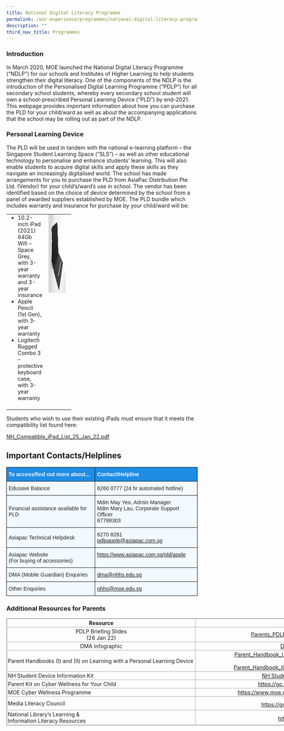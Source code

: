 ```yaml
---
title: National Digital Literacy Programme
permalink: /our-experience/programmes/national-digital-literacy-programme/
description: ""
third_nav_title: Programmes
---
```

### Introduction

In March 2020, MOE launched the National Digital Literacy Programme (“NDLP”) for our schools and Institutes of Higher Learning to help students strengthen their digital literacy. One of the components of the NDLP is the introduction of the Personalised Digital Learning Programme (“PDLP”) for all secondary school students, whereby every secondary school student will own a school-prescribed Personal Learning Device (“PLD”) by end-2021. This webpage provides important information about how you can purchase the PLD for your child/ward as well as about the accompanying applications that the school may be rolling out as part of the NDLP.

### Personal Learning Device


The PLD will be used in tandem with the national e-learning platform – the Singapore Student Learning Space (“SLS”) – as well as other educational technology to personalise and enhance students’ learning. This will also enable students to acquire digital skills and apply these skills as they navigate an increasingly digitalised world. The school has made arrangements for you to purchase the PLD from AsiaPac Distribution Pte. Ltd. (Vendor) for your child’s/ward’s use in school. The vendor has been identified based on the choice of device determined by the school from a panel of awarded suppliers established by MOE. The PLD bundle which includes warranty and insurance for purchase by your child/ward will be:

<table style="margin-top: auto; margin-right: 0px !important; margin-bottom: auto; margin-left: auto; outline: 0px; padding: 0px; box-sizing: border-box; border-collapse: collapse; clear: both; border: 0px !important; table-layout: fixed; width: 700px; height: auto !important;" class="ives_tab_kosong ive_eobj_center"><tbody style="margin: 0px; outline: 0px; padding: 0px; box-sizing: border-box;"><tr style="margin: 0px; outline: 0px; padding: 0px; box-sizing: border-box;"><td style="margin: 0px; outline: 0px; padding: 0px 15px 15px 0px; box-sizing: border-box; vertical-align: top; width: 60px;"><ul style="margin: 0px 0px 0.5em 1em; outline: 0px; padding: 0px 0px 0px 16px; box-sizing: border-box;"><li style="margin: 0px; outline: 0px; padding: 0px; box-sizing: border-box;"><span style="margin: 0px; outline: 0px; padding: 0px; box-sizing: border-box;" id="docs-internal-guid-520cb1e1-7fff-7bf1-f088-5ec890d72147">10.2-inch iPad (2021) 64Gb Wifi – Space Grey, with 3-year warranty and 3-year insurance</span></li><li style="margin: 0px; outline: 0px; padding: 0px; box-sizing: border-box;"><span style="margin: 0px; outline: 0px; padding: 0px; box-sizing: border-box; font-variant-numeric: normal; font-variant-east-asian: normal; vertical-align: baseline;">Apple Pencil (1st Gen), with 3-year warranty</span></li><li style="margin: 0px; outline: 0px; padding: 0px; box-sizing: border-box;"><span style="margin: 0px; outline: 0px; padding: 0px; box-sizing: border-box; font-variant-numeric: normal; font-variant-east-asian: normal; vertical-align: baseline;">Logitech Rugged Combo 3 – protective keyboard case, with 3-year warranty</span></li></ul></td><td style="margin: 0px; outline: 0px; padding: 0px 15px 15px 0px; box-sizing: border-box; vertical-align: top; width: 60px;"><img style="margin: 0px 0px 0px 10px; outline: 0px; padding: 0px; box-sizing: border-box; float: right; max-width: 100%; height: 207px; width: 311px;" class="ive_eobj_right" alt="2E2A4042_web.jpg" width="100%" src="/images/2E2A4042web.jpg"></td></tr></tbody></table>

Students who wish to use their existing iPads must ensure that it meets the compatibility list found here:

[NH\_Compatible\_iPad\_List\_25\_Jan\_22.pdf](/files/NH_Compatible_iPad_List_25_Jan_22.pdf)

## Important Contacts/Helplines


<style type="text/css">
.tg  {border-collapse:collapse;border-spacing:0;}
.tg td{border-color:black;border-style:solid;border-width:1px;font-family:Arial, sans-serif;font-size:14px;
  overflow:hidden;padding:10px 5px;word-break:normal;}
.tg th{border-color:black;border-style:solid;border-width:1px;font-family:Arial, sans-serif;font-size:14px;
  font-weight:normal;overflow:hidden;padding:10px 5px;word-break:normal;}
.tg .tg-2w19{background-color:#F2F9FF;color:#222;text-align:left;vertical-align:top}
.tg .tg-aaqb{background-color:#F2F9FF;color:#222;text-align:left;vertical-align:middle}
.tg .tg-8s0f{background-color:#1F8CE4;color:#F2F9FF;font-weight:bold;text-align:left;vertical-align:middle}
.tg .tg-r9z4{background-color:#F2F9FF;color:#00E;text-align:left;text-decoration:underline;vertical-align:top}
</style>
<table class="tg">
<thead>
  <tr>
    <th class="tg-8s0f"><span style="color:#F2F9FF;background-color:#1F8CE4">To access/find out more about...</span></th>
    <th class="tg-8s0f"><span style="color:#F2F9FF;background-color:#1F8CE4">Contact/Helpline</span></th>
  </tr>
</thead>
<tbody>
  <tr>
    <td class="tg-aaqb"><span style="color:#222;background-color:#F2F9FF">Edusave Balance</span></td>
    <td class="tg-aaqb"><span style="color:#222;background-color:#F2F9FF">6260 0777 (24 hr automated hotline)</span></td>
  </tr>
  <tr>
    <td class="tg-aaqb"><span style="color:#222;background-color:#F2F9FF">Financial assistance available for PLD</span></td>
    <td class="tg-2w19">Mdm May Yeo, Admin Manager<br>Mdm Mary Lau, Corporate Support Officer<br>67788303</td>
  </tr>
  <tr>
    <td class="tg-aaqb"><span style="color:#222;background-color:#F2F9FF"> Asiapac Technical Helpdesk</span></td>
    <td class="tg-aaqb"><span style="color:#222;background-color:#F2F9FF">6270 8281</span><br><a href="mailto:pdlpapple@asiapac.com.sg">pdlpapple@asiapac.com.sg</a><br></td>
  </tr>
  <tr>
    <td class="tg-aaqb"><span style="color:#222;background-color:#F2F9FF"> Asiapac Website</span><br><span style="color:#222;background-color:#F2F9FF">(For buying of accessories)</span></td>
    <td class="tg-r9z4"><a href="https://www.asiapac.com.sg/pld/apple">https://www.asiapac.com.sg/pld/apple</a><br></td>
  </tr>
  <tr>
    <td class="tg-aaqb"><span style="color:#222;background-color:#F2F9FF"> DMA (Mobile Guardian) Enquiries</span></td>
    <td class="tg-r9z4"><a href="mailto:dma@nhhs.edu.sg">dma@nhhs.edu.sg</a></td>
  </tr>
  <tr>
    <td class="tg-aaqb"><span style="color:#222;background-color:#F2F9FF">Other Enquiries </span></td>
    <td class="tg-r9z4"><a href="mailto:nhhs@moe.edu.sg">nhhs@moe.edu.sg</a></td>
  </tr>
</tbody>
</table>

### Additional Resources for Parents

 
<table style="margin-top: auto; margin-right: 0px !important; margin-bottom: auto; margin-left: auto; outline: 0px; padding: 0px; box-sizing: border-box; border-collapse: collapse; clear: both; border: 1px solid rgb(170, 170, 170); width: 1088.5px; height: auto !important;" class="iveo_table ives_tab_simple3 ive_eobj_center"><tbody style="margin: 0px; outline: 0px; padding: 0px; box-sizing: border-box;"><tr style="margin: 0px; outline: 0px; padding: 0px; box-sizing: border-box;"><td style="margin: 0px; outline: 0px; padding: 2px; box-sizing: border-box; text-align: center; border: 1px solid rgb(170, 170, 170); width: 499px;"><b style="margin: 0px; outline: 0px; padding: 0px; box-sizing: border-box;">Resource</b></td><td style="margin: 0px; outline: 0px; padding: 2px; box-sizing: border-box; text-align: center; border: 1px solid rgb(170, 170, 170); width: 589px;"><b style="margin: 0px; outline: 0px; padding: 0px; box-sizing: border-box;">Link</b></td></tr><tr style="margin: 0px; outline: 0px; padding: 0px; box-sizing: border-box;"><td style="margin: 0px; outline: 0px; padding: 2px; box-sizing: border-box; text-align: center; border: 1px solid rgb(170, 170, 170);">PDLP Briefing Slides<br style="margin: 0px; outline: 0px; padding: 0px; box-sizing: border-box;">(26 Jan 22)</td><td style="margin: 0px; outline: 0px; padding: 2px; box-sizing: border-box; text-align: center; border: 1px solid rgb(170, 170, 170);"><a style="margin: 0px; outline: 0px; padding: 0px 4px 0px 18px; box-sizing: border-box; cursor: pointer; background-repeat: no-repeat; background-image: url(&quot;/site/ctx/ficon/pdf.gif&quot;);" href="/files/Parents_PDLP_Briefing_2022_Parent_Copy.pdf" class="refobj">Parents_PDLP_Briefing_2022_Parent_Copy.pdf</a><br style="margin: 0px; outline: 0px; padding: 0px; box-sizing: border-box;"></td></tr><tr style="margin: 0px; outline: 0px; padding: 0px; box-sizing: border-box;"><td style="margin: 0px; outline: 0px; padding: 2px; box-sizing: border-box; text-align: center; border: 1px solid rgb(170, 170, 170);">&nbsp;DMA Infographic&nbsp;</td><td style="margin: 0px; outline: 0px; padding: 2px; box-sizing: border-box; text-align: center; border: 1px solid rgb(170, 170, 170);">&nbsp;<a style="margin: 0px; outline: 0px; padding: 0px; box-sizing: border-box; cursor: pointer;" target="_blank" href="/images/DMA%20Infographic.png">DMA Infographic.png</a>&nbsp;</td></tr><tr style="margin: 0px; outline: 0px; padding: 0px; box-sizing: border-box;"><td style="margin: 0px; outline: 0px; padding: 2px; box-sizing: border-box; text-align: center; border: 1px solid rgb(170, 170, 170);"><div style="margin: 0px; outline: 0px; padding: 0px; box-sizing: border-box; line-height: initial; text-align: left;">Parent Handbooks (I) and (II) on Learning with a Personal Learning Device</div></td><td style="margin: 0px; outline: 0px; padding: 2px; box-sizing: border-box; text-align: center; border: 1px solid rgb(170, 170, 170);"><a style="margin: 0px; outline: 0px; padding: 0px 4px 0px 18px; box-sizing: border-box; cursor: pointer; background-repeat: no-repeat; background-image: url(&quot;/site/ctx/ficon/pdf.gif&quot;);" href="/files/Parent_Handbook_I_on_Learning_with_a_PLD_8_Dec_21.pdf" class="refobj">Parent_Handbook_I_on_Learning_with_a_PLD_8_Dec_21.pdf</a><br style="margin: 0px; outline: 0px; padding: 0px; box-sizing: border-box;"><br style="margin: 0px; outline: 0px; padding: 0px; box-sizing: border-box;"><a style="margin: 0px; outline: 0px; padding: 0px 4px 0px 18px; box-sizing: border-box; cursor: pointer; background-repeat: no-repeat; background-image: url(&quot;/site/ctx/ficon/pdf.gif&quot;);" href="/files/Parent_Handbook_II_on_Learning_with_a_PLD_8_Dec_21.pdf" class="refobj">Parent_Handbook_II_on_Learning_with_a_PLD_8_Dec_21.pdf</a><br style="margin: 0px; outline: 0px; padding: 0px; box-sizing: border-box;"></td></tr><tr style="margin: 0px; outline: 0px; padding: 0px; box-sizing: border-box;"><td style="margin: 0px; outline: 0px; padding: 2px; box-sizing: border-box; text-align: left; border: 1px solid rgb(170, 170, 170);">NH Student Device Information Kit&nbsp;</td><td style="margin: 0px; outline: 0px; padding: 2px; box-sizing: border-box; text-align: center; border: 1px solid rgb(170, 170, 170);"><a style="margin: 0px; outline: 0px; padding: 0px 4px 0px 18px; box-sizing: border-box; cursor: pointer; background-repeat: no-repeat; background-image: url(&quot;/site/ctx/ficon/pdf.gif&quot;);" href="/images/NH%20Student%20Device%20Information%20Kit.pdf" class="refobj">NH Student Device Information Kit.pdf</a></td></tr><tr style="margin: 0px; outline: 0px; padding: 0px; box-sizing: border-box;"><td style="margin: 0px; outline: 0px; padding: 2px; box-sizing: border-box; text-align: left; border: 1px solid rgb(170, 170, 170);">Parent Kit on Cyber Wellness for Your Child</td><td style="margin: 0px; outline: 0px; padding: 2px; box-sizing: border-box; text-align: center; border: 1px solid rgb(170, 170, 170);"><a style="margin: 0px; outline: 0px; padding: 0px; box-sizing: border-box; cursor: pointer;" target="" href="https://go.gov.sg/moe-cyber-wellness">https://go.gov.sg/moe-cyber-wellness</a></td></tr><tr style="margin: 0px; outline: 0px; padding: 0px; box-sizing: border-box;"><td style="margin: 0px; outline: 0px; padding: 2px; box-sizing: border-box; text-align: left; border: 1px solid rgb(170, 170, 170);">MOE Cyber Wellness Programme</td><td style="margin: 0px; outline: 0px; padding: 2px; box-sizing: border-box; text-align: center; border: 1px solid rgb(170, 170, 170);"><a style="margin: 0px; outline: 0px; padding: 0px; box-sizing: border-box; cursor: pointer;" target="" href="https://www.moe.gov.sg/programmes/cyber-wellness/">https://www.moe.gov.sg/programmes/cyber-wellness/</a></td></tr><tr style="margin: 0px; outline: 0px; padding: 0px; box-sizing: border-box;"><td style="margin: 0px; outline: 0px; padding: 2px; box-sizing: border-box; text-align: left; border: 1px solid rgb(170, 170, 170);">Media Literacy Council</td><td style="margin: 0px; outline: 0px; padding: 2px; box-sizing: border-box; text-align: center; border: 1px solid rgb(170, 170, 170);"><a style="margin: 0px; outline: 0px; padding: 0px; box-sizing: border-box; cursor: pointer;" target="" href="https://go.gov.sg/better-internet-sg">https://go.gov.sg/better-internet-sg</a><span style="margin: 0px; outline: 0px; padding: 0px; box-sizing: border-box;" id="docs-internal-guid-f081c76d-7fff-a0fd-e3ba-8f250dc9c177"><a style="margin: 0px; outline: 0px; padding: 0px; box-sizing: border-box; cursor: pointer; text-decoration-line: none;" href="https://go.gov.sg/better-internet-sg"><span style="margin: 0px; outline: 0px; padding: 0px; box-sizing: border-box; font-size: 20pt; font-family: Calibri, sans-serif; color: rgb(0, 0, 0); font-variant-numeric: normal; font-variant-east-asian: normal; text-decoration-line: underline; text-decoration-skip-ink: none; vertical-align: baseline; white-space: pre-wrap;"></span></a></span></td></tr><tr style="margin: 0px; outline: 0px; padding: 0px; box-sizing: border-box;"><td style="margin: 0px; outline: 0px; padding: 2px; box-sizing: border-box; text-align: center; border: 1px solid rgb(170, 170, 170); width: 60px;"><div style="margin: 0px; outline: 0px; padding: 0px; box-sizing: border-box; line-height: initial; text-align: left;">National Library’s Learning &amp;</div><div style="margin: 0px; outline: 0px; padding: 0px; box-sizing: border-box; line-height: initial; text-align: left;">Information Literacy Resources</div></td><td style="margin: 0px; outline: 0px; padding: 2px; box-sizing: border-box; text-align: center; border: 1px solid rgb(170, 170, 170); width: 60px;"><a style="margin: 0px; outline: 0px; padding: 0px; box-sizing: border-box; cursor: pointer;" target="" href="https://sure.nlb.gov.sg/"><span style="margin: 0px; outline: 0px; padding: 0px; box-sizing: border-box;" id="docs-internal-guid-101ff758-7fff-c871-99dc-4ed388956f77"><span style="margin: 0px; outline: 0px; padding: 0px; box-sizing: border-box; font-size: 20pt; font-family: Calibri, sans-serif; font-variant-numeric: normal; font-variant-east-asian: normal; vertical-align: baseline; white-space: pre-wrap;"></span></span>https://sure.nlb.gov.sg/</a><br style="margin: 0px; outline: 0px; padding: 0px; box-sizing: border-box;"></td></tr></tbody></table>